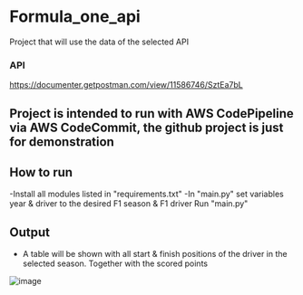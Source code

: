 # Formula_one_api
Project that will use the data of the selected API

### API
https://documenter.getpostman.com/view/11586746/SztEa7bL

## Project is intended to run with AWS CodePipeline via AWS CodeCommit, the github project is just for demonstration

## How to run
-Install all modules listed in "requirements.txt"
-In "main.py" set variables year & driver to the desired F1 season & F1 driver
Run "main.py"

## Output
- A table will be shown with all start & finish positions of the driver in the selected season. Together with the scored points

![image](https://user-images.githubusercontent.com/62589777/132458346-bd629b62-c4ff-430a-b4d2-6bb01b4f5ea0.png)
